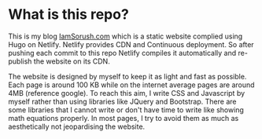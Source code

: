 # What is this repo?

This is my blog [IamSorush.com](https://iamsorush.com)  which is a static website complied using Hugo on Netlify. 
Netlify provides CDN and Continuous deployment. So after pushing each commit to this repo
Netlify compiles it automatically and re-publish the website on its CDN.

The website is designed by myself to keep it as light and fast as possible. Each page is around 100 KB while 
on the internet average pages are around 4MB (reference google). To reach this aim, I write CSS and Javascript
by myself rather than using libraries like JQuery and Bootstrap. There are some libraries that I cannot write or 
don't have time to write like showing math equations properly. In most pages, I try to avoid them as much as aesthetically not jeopardising the website. 
